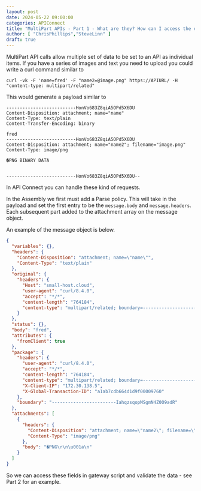 ```yaml
---
layout: post
date: 2024-05-22 09:00:00
categories: APIConnect
title: "MultiPart APIs - Part 1 - What are they? How can I access the elements in API Connect."
author: [ "ChrisPhillips","SteveLinn" ]
draft: true
---
```


MultiPart API calls allow multiple set of data to be set to an API as individual items. If you have a series of images and text you need to upload you could write a curl command similar to

`curl -vk -F 'name=fred' -F "name2=@image.png" https://APIURL/ -H "content-type: multipart/related"`


<!--more-->
This would generate a payload similar to

```
--------------------------HonVo683Z8qiA5OPd5X6DU
Content-Disposition: attachment; name="name"
Content-Type: text/plain
Content-Transfer-Encoding: binary

fred
--------------------------HonVo683Z8qiA5OPd5X6DU
Content-Disposition: attachment; name="name2"; filename="image.png"
Content-Type: image/png

�PNG BINARY DATA


--------------------------HonVo683Z8qiA5OPd5X6DU--
```


In API Connect you can handle these kind of requests.

In the Assembly we first must add a Parse policy. This will take in the payload and set the first entry to be the `message.body` and `message.headers`. Each subsequent part added to the attachment array on the message object.

An example of the message object is below.
```json
{
  "variables": {},
  "headers": {
    "Content-Disposition": "attachment; name=\"name\"",
    "Content-Type": "text/plain"
  },
  "original": {
    "headers": {
      "Host": "small-host.cloud",
      "user-agent": "curl/8.4.0",
      "accept": "*/*",
      "content-length": "764184",
      "content-type": "multipart/related; boundary=------------------------IahqzsqopMSgmN4Z0O9adR"
    }
  },
  "status": {},
  "body": "fred",
  "attributes": {
    "fromClient": true
  },
  "package": {
    "headers": {
      "user-agent": "curl/8.4.0",
      "accept": "*/*",
      "content-length": "764184",
      "content-type": "multipart/related; boundary=------------------------IahqzsqopMSgmN4Z0O9adR",
      "X-Client-IP": "172.30.138.5",
      "X-Global-Transaction-ID": "a1ab7cdb664d1d9f00009760"
    },
    "boundary": "------------------------IahqzsqopMSgmN4Z0O9adR"
  },
  "attachments": [
    {
      "headers": {
        "Content-Disposition": "attachment; name=\"name2\"; filename=\"image.png\"",
        "Content-Type": "image/png"
      },
      "body": "�PNG\r\n\u001a\n"
    }
  ]
}
```


So we can access these fields in gateway script and validate the data - see Part 2 for an example.
